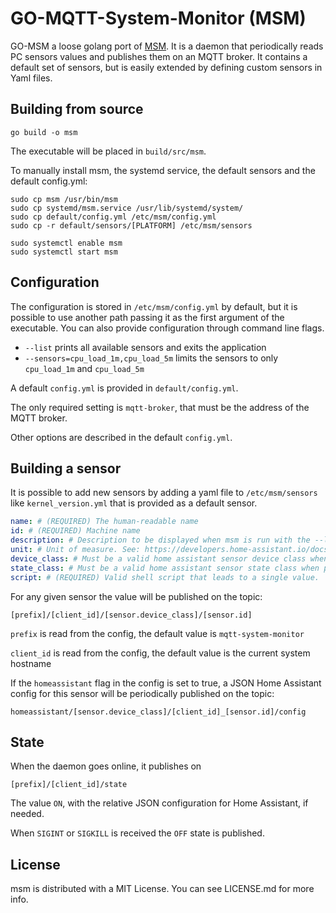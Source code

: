 # GO-MQTT-System-Monitor (MSM)

GO-MSM a loose golang port of [MSM](https://github.com/cmargiotta/mqtt-system-monitor). It is a daemon that periodically reads PC sensors values and publishes them on an MQTT broker. It contains a default set of sensors, but is easily extended by defining custom sensors in Yaml files.

## Building from source

```console
go build -o msm
```

The executable will be placed in `build/src/msm`.

To manually install msm, the systemd service, the default sensors and the default config.yml:

```console
sudo cp msm /usr/bin/msm
sudo cp systemd/msm.service /usr/lib/systemd/system/
sudo cp default/config.yml /etc/msm/config.yml
sudo cp -r default/sensors/[PLATFORM] /etc/msm/sensors

sudo systemctl enable msm
sudo systemctl start msm
```

## Configuration

The configuration is stored in `/etc/msm/config.yml` by default, but it is possible to use another path passing it as the first argument of the executable.
You can also provide configuration through command line flags.

- `--list` prints all available sensors and exits the application
- `--sensors=cpu_load_1m,cpu_load_5m` limits the sensors to only `cpu_load_1m` and `cpu_load_5m`

A default `config.yml` is provided in `default/config.yml`.

The only required setting is `mqtt-broker`, that must be the address of the MQTT broker.

Other options are described in the default `config.yml`.

## Building a sensor

It is possible to add new sensors by adding a yaml file to `/etc/msm/sensors` like `kernel_version.yml` that is provided as a default sensor.
```yaml
name: # (REQUIRED) The human-readable name
id: # (REQUIRED) Machine name
description: # Description to be displayed when msm is run with the --list flag 
unit: # Unit of measure. See: https://developers.home-assistant.io/docs/core/entity/sensor/#available-device-classes
device_class: # Must be a valid home assistant sensor device class when present. See: https://www.home-assistant.io/integrations/sensor/#device-class
state_class: # Must be a valid home assistant sensor state class when present. See: https://developers.home-assistant.io/docs/core/entity/sensor/#available-state-classes
script: # (REQUIRED) Valid shell script that leads to a single value.
```

For any given sensor the value will be published on the topic:

`[prefix]/[client_id]/[sensor.device_class]/[sensor.id]`

`prefix` is read from the config, the default value is `mqtt-system-monitor`

`client_id` is read from the config, the default value is the current system hostname

If the `homeassistant` flag in the config is set to true, a JSON Home Assistant config for this sensor will be periodically published on the topic:

`homeassistant/[sensor.device_class]/[client_id]_[sensor.id]/config`

## State

When the daemon goes online, it publishes on

`[prefix]/[client_id]/state`

The value `ON`, with the relative JSON configuration for Home Assistant, if needed.

When `SIGINT` or `SIGKILL` is received the `OFF` state is published.

## License

msm is distributed with a MIT License. You can see LICENSE.md for more info.